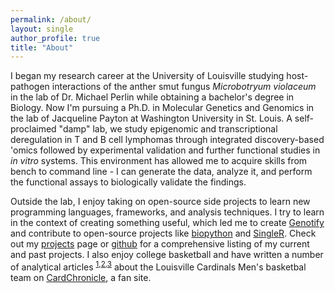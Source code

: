 ```yaml
---
permalink: /about/
layout: single
author_profile: true
title: "About"
---
```


I began my research career at the University of Louisville studying host-pathogen interactions of the anther smut fungus *Microbotryum violaceum* in the lab of Dr. Michael Perlin while obtaining a bachelor's degree in Biology. Now I'm pursuing a Ph.D. in Molecular Genetics and Genomics in the lab of Jacqueline Payton at Washington University in St. Louis. A self-proclaimed "damp" lab, we study epigenomic and transcriptional deregulation in T and B cell lymphomas through integrated discovery-based 'omics followed by experimental validation and further functional studies in *in vitro* systems. This environment has allowed me to acquire skills from bench to command line - I can generate the data, analyze it, and perform the functional assays to biologically validate the findings.

Outside the lab, I enjoy taking on open-source side projects to learn new programming languages, frameworks, and analysis techniques. I try to learn in the context of creating something useful, which led me to create [Genotify] and contribute to open-source projects like [biopython] and [SingleR]. Check out my [projects] page or [github] for a comprehensive listing of my current and past projects. I also enjoy college basketball and have written a number of analytical articles <sup>[1],[2],[3]</sup> about the Louisville Cardinals Men's basketbal team on [CardChronicle], a fan site. 

[projects]: https://j-andrews7.github.io/projects/
[CardChronicle]: https://www.cardchronicle.com
[github]: https://github.com/j-andrews7
[Genotify]: https://github.com/j-andrews7/Genotify
[biopython]: https://biopython.org/
[SingleR]: https://bioconductor.org/packages/devel/bioc/html/SingleR.html
[1]: https://www.cardchronicle.com/2019/1/23/18195443/the-unexpected-rise-of-christen-cunningham-by-the-numbers
[2]: https://www.cardchronicle.com/2019/2/1/18206414/navigating-the-gauntlet-unc-vt
[3]: https://www.cardchronicle.com/2019/2/9/18218035/navigating-the-gauntlet-florida-st-duke